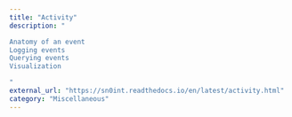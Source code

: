 ```yaml
---
title: "Activity"
description: "

Anatomy of an event
Logging events
Querying events
Visualization

"
external_url: "https://sn0int.readthedocs.io/en/latest/activity.html"
category: "Miscellaneous"
---
```


